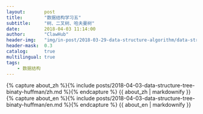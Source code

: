 ```yaml
---
layout:       post
title:        "数据结构学习五"
subtitle:     "树、二叉树、哈夫曼树"
date:         2018-04-03 11:14:00
author:       "ClawHub"
header-img:   "img/in-post/2018-03-29-data-structure-algorithm/data-structure.jpg"
header-mask:  0.3
catalog:      true
multilingual: true
tags:
    - 数据结构
---
```


<!-- Chinese Version -->
<div class="zh post-container">
    {% capture about_zh %}{% include posts/2018-04-03-data-structure-tree-binaty-huffman/zh.md %}{% endcapture %}
    {{ about_zh | markdownify }}
</div>

<!-- English Version -->
<div class="en post-container">
    {% capture about_en %}{% include posts/2018-04-03-data-structure-tree-binaty-huffman/en.md %}{% endcapture %}
    {{ about_en | markdownify }}
</div>
